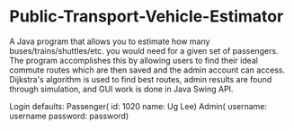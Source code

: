 # Public-Transport-Vehicle-Estimator
A Java program that allows you to estimate how many buses/trains/shuttles/etc. you would need for a given set of passengers.
The program accomplishes this by allowing users to find their ideal commute routes which are then saved and the admin account
can access. Dijkstra's algorithm is used to find best routes, admin results are found through simulation, and GUI work is 
done in Java Swing API.

Login defaults:
Passenger(
	id: 1020
	name: Ug Lee)
Admin(
	username: username
	password: password)
